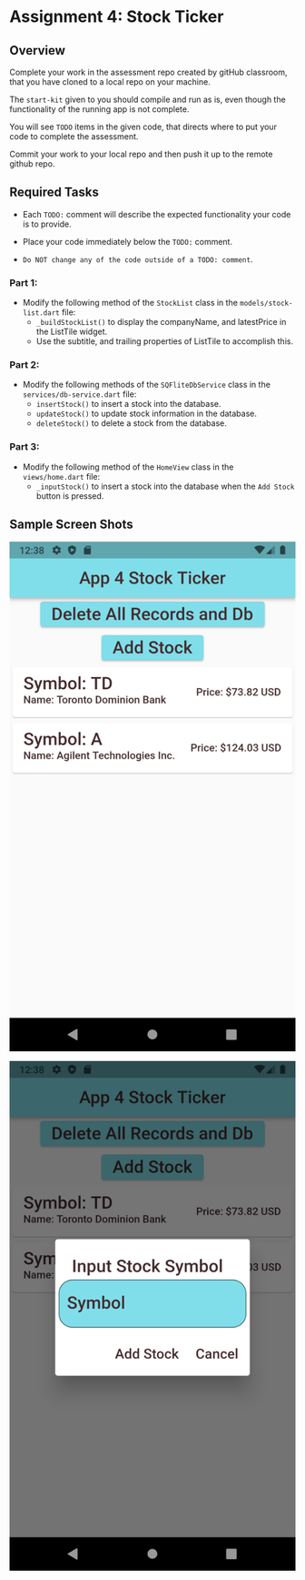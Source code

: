 # Assignment 4: Stock Ticker

## Overview
 
Complete your work in the assessment repo created by gitHub classroom, that you have cloned to a local repo on your machine. 

The `start-kit` given to you should compile and run as is, even though the functionality of the running app is not complete.

You will see `TODO` items in the given code, that directs where to put your code to complete the assessment. 

Commit your work to your local repo and then push it up to the remote github repo.

## Required Tasks

- Each `TODO:` comment will describe the expected functionality your code is to provide.

- Place your code immediately below the `TODO:` comment.

- `Do NOT change any of the code outside of a TODO: comment`.

### Part 1:

- Modify the following method of the `StockList` class in the `models/stock-list.dart` file:
  - `_buildStockList()` to display the companyName, and latestPrice in the ListTile widget.
  - Use the subtitle, and trailing properties of ListTile to accomplish this.

### Part 2:

- Modify the following methods of the `SQFliteDbService` class in the `services/db-service.dart` file:
  - `insertStock()` to insert a stock into the database.
  - `updateStock()` to update stock information in the database.
  - `deleteStock()` to delete a stock from the database.

### Part 3:

- Modify the following method of the `HomeView` class in the `views/home.dart` file:
  - `_inputStock()` to insert a stock into the database when the `Add Stock` button is pressed.

## Sample Screen Shots
 
![Screenshot1](./img/1.png)

![Screenshot2](./img/2.png)

